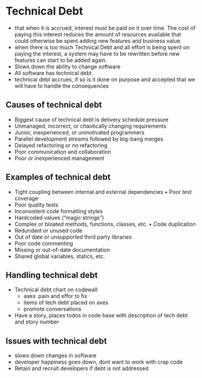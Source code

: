 # Technical Debt

- that when it is accrued, interest must be paid on it over time. The cost of paying this interest reduces the amount of resources available that could otherwise be spent adding new features and business value.
- when there is too much Technical Debt and all effort is being spent on paying the interest, a system may have to be rewritten before new features can start to be added again.
- Slows down the ability to change software
- All software has technical debt
- technical debt accrues, if so is it done on purpose and accepted that we will have to handle the consequences


## Causes of technical debt

- Biggest cause of technical debt is delivery schedule pressure
- Unmanaged, incorrect, or chaotically changing requirements
- Junior, inexperienced, or unmotivated programmers
- Parallel development streams followed by big-bang merges
- Delayed refactoring or no refactoring
- Poor communication and collaboration
- Poor or inexperienced management

## Examples of technical debt

- Tight coupling between internal and external dependencies • Poor test coverage
- Poor quality tests
- Inconsistent code formatting styles
- Hardcoded values (“magic strings”)
- Complex or bloated methods, functions, classes, etc. • Code duplication
- Redundant or unused code
- Out of date or unsupported third party libraries
- Poor code commenting
- Missing or out-of-date documentation
- Shared global variables, statics, etc.

## Handling technical debt

- Technical debt chart on codewall
  - axes: pain and effor to fix
  - items of tech debt placed on axes
  - promote conversations
- Have a story, places todos in code base with description of tech debt and story number

## Issues with technical debt

- slows down changes in software
- developer happiness goes down, dont want to work with crap code
- Retain and recruit developers if debt is not addressed
